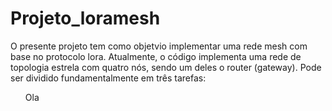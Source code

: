 # Projeto_loramesh
O presente projeto tem como objetvio implementar uma rede mesh com base no protocolo lora. Atualmente, o código implementa uma rede de topologia estrela com quatro nós, sendo um deles o router (gateway). Pode ser dividido fundamentalmente em três tarefas:
<ul><l>Ola</l></ul>

